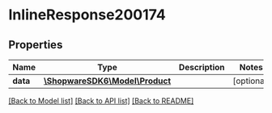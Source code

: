 # InlineResponse200174

## Properties
Name | Type | Description | Notes
------------ | ------------- | ------------- | -------------
**data** | [**\ShopwareSDK6\Model\Product**](Product.md) |  | [optional] 

[[Back to Model list]](../../README.md#documentation-for-models) [[Back to API list]](../../README.md#documentation-for-api-endpoints) [[Back to README]](../../README.md)

